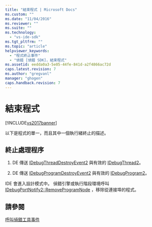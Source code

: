 ```yaml
---
title: "結束程式 | Microsoft Docs"
ms.custom: ""
ms.date: "11/04/2016"
ms.reviewer: ""
ms.suite: ""
ms.technology: 
  - "vs-ide-sdk"
ms.tgt_pltfrm: ""
ms.topic: "article"
helpviewer_keywords: 
  - "程式終止事件"
  - "偵錯 [偵錯 SDK]，結束程式"
ms.assetid: eedda0a3-5e05-44fe-841d-a2f4866ac72d
caps.latest.revision: 7
ms.author: "gregvanl"
manager: "ghogen"
caps.handback.revision: 7
---
```

# 結束程式
[!INCLUDE[vs2017banner](../../code-quality/includes/vs2017banner.md)]

以下是程式的單一，而且其中一個執行緒終止的描述。  
  
## 終止處理程序  
  
1.  DE 傳送 [IDebugThreadDestroyEvent2](../../extensibility/debugger/reference/idebugthreaddestroyevent2.md) 與有效的 [IDebugThread2](../../extensibility/debugger/reference/idebugthread2.md)。  
  
2.  DE 傳送 [IDebugProgramDestroyEvent2](../../extensibility/debugger/reference/idebugprogramdestroyevent2.md) 與有效的 [IDebugProgram2](../../extensibility/debugger/reference/idebugprogram2.md)。  
  
 IDE 會進入設計模式中。  偵錯引擎或執行階段環境呼叫 [IDebugPortNotify2::RemoveProgramNode](../../extensibility/debugger/reference/idebugportnotify2-removeprogramnode.md) ，移除從連接埠的程式。  
  
## 請參閱  
 [呼叫偵錯工具事件](../../extensibility/debugger/calling-debugger-events.md)